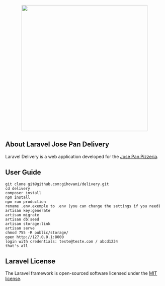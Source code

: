<p align="center"><img src="https://res.cloudinary.com/dtfbvvkyp/image/upload/v1566331377/laravel-logolockup-cmyk-red.svg" width="400"></p>


## About Laravel Jose Pan Delivery

Laravel Delivery is a web application developed for the [Jose Pan Pizzeria](https://josepan.herokuapp.com/).


## User Guide
```
git clone git@github.com:gihovani/delivery.git
cd delivery
composer install
npm install
npm run production
rename .env.exemple to .env (you can change the settings if you need)
artisan key:generate
artisan migrate
artisan db:seed
artisan storage:link
artisan serve
chmod 755 -R public/storage/
open http://127.0.0.1:8000
login with credentials: teste@teste.com / abcd1234
that's all
```


## Laravel License

The Laravel framework is open-sourced software licensed under the [MIT license](https://opensource.org/licenses/MIT).
